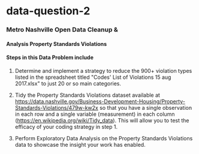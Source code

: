 # data-question-2
### Metro Nashville Open Data Cleanup &amp;
#### Analysis Property Standards Violations

#### Steps in this Data Problem include

1. Determine and implement a strategy to reduce the 900+ violation types listed
in the spreadsheet titled "Codes' List of Violations 15 aug 2017.xlsx"
to just 20 or so main categories.

2. Tidy the Property Standards Violations dataset available at
https://data.nashville.gov/Business-Development-Housing/Property-Standards-Violations/479w-kw2x so that you have a single observation in each row and a single variable (measurement) in each column (https://en.wikipedia.org/wiki/Tidy_data). This will
allow you to test the efficacy of your coding strategy in step 1.

3. Perform Exploratory Data Analysis on the Property Standards Violations data
to showcase the insight your work has enabled.
